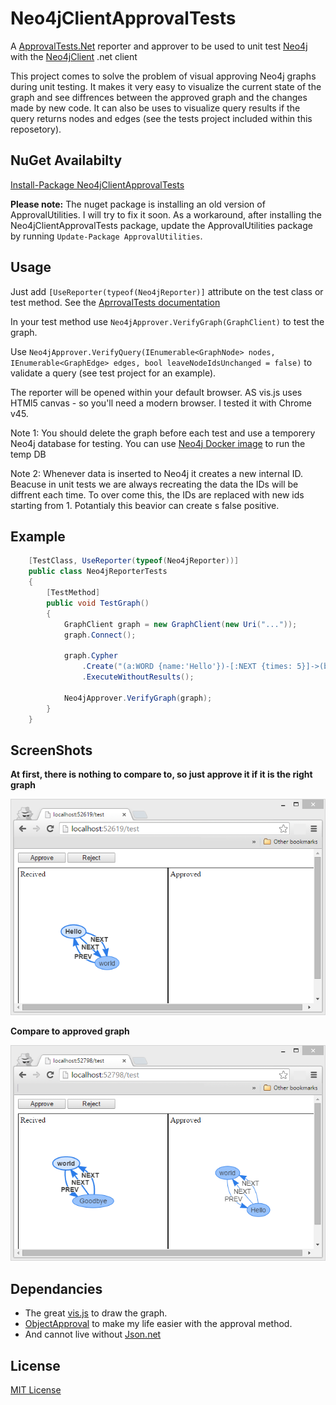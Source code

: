 # Neo4jClientApprovalTests
A [ApprovalTests.Net](https://github.com/approvals/ApprovalTests.Net) reporter and approver to be used to unit test [Neo4j](http://neo4j.com/) with the [Neo4jClient](https://github.com/Readify/Neo4jClient) .net client

This project comes to solve the problem of visual approving Neo4j graphs during unit testing.
It makes it very easy to visualize the current state of the graph and see diffrences between the approved graph and the changes made by new code. It can also be uses to visualize query results if the query returns nodes and edges (see the tests project included within this reposetory).

NuGet Availabilty
---
[Install-Package Neo4jClientApprovalTests](https://www.nuget.org/packages/Neo4jClientApprovalTests/)

**Please note:** The nuget package is installing an old version of ApprovalUtilities. I will try to fix it soon. As a workaround, after installing the Neo4jClientApprovalTests package, update the ApprovalUtilities package by running `Update-Package ApprovalUtilities`.

Usage
---
Just add `[UseReporter(typeof(Neo4jReporter)]` attribute on the test class or test method. See the [AprrovalTests documentation](http://blog.approvaltests.com/2011/12/using-reporters-in-approval-tests.html)

In your test method use `Neo4jApprover.VerifyGraph(GraphClient)` to test the graph.

Use `Neo4jApprover.VerifyQuery(IEnumerable<GraphNode> nodes, IEnumerable<GraphEdge> edges, bool leaveNodeIdsUnchanged = false)` to validate a query (see test project for an example).

The reporter will be opened within your default browser. AS vis.js uses HTMl5 canvas - so you'll need a modern browser. I tested it with Chrome v45.

Note 1: You should delete the graph before each test and use a temporery Neo4j database for testing. You can use [Neo4j Docker image](http://neo4j.com/developer/docker/) to run the temp DB

Note 2: Whenever data is inserted to Neo4j it creates a new internal ID.
Beacuse in unit tests we are always recreating the data the IDs will be diffrent each time.
To over come this, the IDs are replaced with new ids starting from 1.
Potantialy this beavior can create s false positive.

Example
---
```c#
    [TestClass, UseReporter(typeof(Neo4jReporter))]
    public class Neo4jReporterTests
    {
        [TestMethod]
        public void TestGraph()
        {
            GraphClient graph = new GraphClient(new Uri("..."));
            graph.Connect();

            graph.Cypher
                .Create("(a:WORD {name:'Hello'})-[:NEXT {times: 5}]->(b:WORD {name:'world'}), (b)-[:PREV]->(a)")
                .ExecuteWithoutResults();

            Neo4jApprover.VerifyGraph(graph);
        }
    }
```

ScreenShots
---
**At first, there is nothing to compare to, so just approve it if it is the right graph**

![](https://github.com/zivni/Neo4jClientApprovalTests/blob/master/ReadmeResources/screenshoot0.png)

**Compare to approved graph**

![](https://github.com/zivni/Neo4jClientApprovalTests/blob/master/ReadmeResources/screenshoot1.png)

Dependancies
---
* The great [vis.js](http://visjs.org/) to draw the graph.
* [ObjectApproval](https://github.com/SimonCropp/ObjectApproval) to make my life easier with the approval method.
* And cannot live without [Json.net](http://www.newtonsoft.com/json)

License
---
[MIT License](https://raw.githubusercontent.com/zivni/Neo4jClientApprovalTests/master/LICENSE.md)